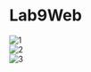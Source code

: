# Lab9Web
![1](https://user-images.githubusercontent.com/101261241/170859568-8ed134c2-c215-43d8-9f2f-11b3d76a1dca.PNG)<br>
![2](https://user-images.githubusercontent.com/101261241/170859565-a542377f-d5c2-4cbd-8a4c-12178cc71a45.PNG)<br>
![3](https://user-images.githubusercontent.com/101261241/170859567-e93f707a-173f-4c52-aff2-3f1dbf71164b.PNG)<br>
